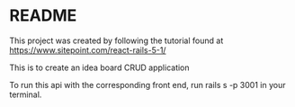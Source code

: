 # README

This project was created by following the tutorial found at https://www.sitepoint.com/react-rails-5-1/

This is to create an idea board CRUD application

To run this api with the corresponding front end, run rails s -p 3001 in your terminal.
